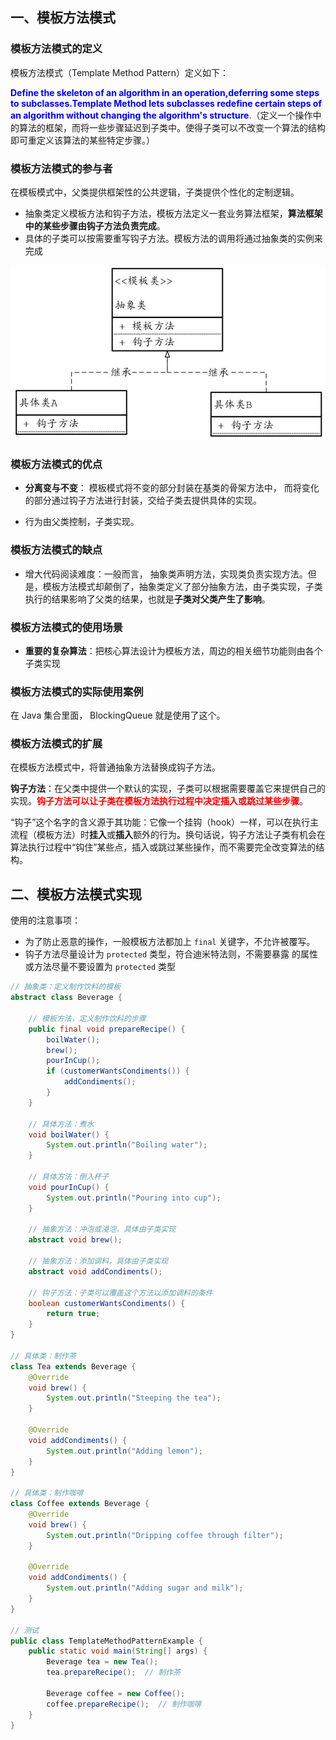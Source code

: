 ## 一、模板方法模式

### 模板方法模式的定义

模板方法模式（Template Method Pattern）定义如下：

<font color="blue">**Define the skeleton of an algorithm in an operation,deferring some steps to subclasses.Template Method lets subclasses redefine certain steps of an algorithm without changing the algorithm's structure**</font>.（定义一个操作中的算法的框架，而将一些步骤延迟到子类中。使得子类可以不改变一个算法的结构即可重定义该算法的某些特定步骤。）



### 模板方法模式的参与者

在模板模式中，父类提供框架性的公共逻辑，子类提供个性化的定制逻辑。

- 抽象类定义模板方法和钩子方法，模板方法定义一套业务算法框架，**算法框架中的某些步骤由钩子方法负责完成**。
- 具体的子类可以按需要重写钩子方法。模板方法的调用将通过抽象类的实例来完成

![image-20240829200935424](images/image-20240829200935424.png)



### 模板方法模式的优点

- **分离变与不变**： 模板模式将不变的部分封装在基类的骨架方法中， 而将变化的部分通过钩子方法进行封装，交给子类去提供具体的实现。

- 行为由父类控制，子类实现。

  



### 模板方法模式的缺点

- 增大代码阅读难度：一般而言， 抽象类声明方法，实现类负责实现方法。但是，模板方法模式却颠倒了，抽象类定义了部分抽象方法，由子类实现，子类执行的结果影响了父类的结果，也就是**子类对父类产生了影响**。



### 模板方法模式的使用场景

- **重要的复杂算法**：把核心算法设计为模板方法，周边的相关细节功能则由各个子类实现





### 模板方法模式的实际使用案例

在 Java 集合里面， BlockingQueue 就是使用了这个。



### 模板方法模式的扩展

在模板方法模式中，将普通抽象方法替换成钩子方法。

**钩子方法**：在父类中提供一个默认的实现，子类可以根据需要覆盖它来提供自己的实现。<font color="red">**钩子方法可以让子类在模板方法执行过程中决定插入或跳过某些步骤**</font>。

“钩子”这个名字的含义源于其功能：它像一个挂钩（hook）一样，可以在执行主流程（模板方法）时**挂入**或**插入**额外的行为。换句话说，钩子方法让子类有机会在算法执行过程中“钩住”某些点，插入或跳过某些操作，而不需要完全改变算法的结构。



## 二、模板方法模式实现

使用的注意事项：

- 为了防止恶意的操作，一般模板方法都加上 `final` 关键字，不允许被覆写。
- 钩子方法尽量设计为 `protected` 类型，符合迪米特法则，不需要暴露 的属性或方法尽量不要设置为 `protected` 类型



```java
// 抽象类：定义制作饮料的模板
abstract class Beverage {
    
    // 模板方法，定义制作饮料的步骤
    public final void prepareRecipe() {
        boilWater();
        brew();
        pourInCup();
        if (customerWantsCondiments()) {
            addCondiments();
        }
    }
    
    // 具体方法：煮水
    void boilWater() {
        System.out.println("Boiling water");
    }
    
    // 具体方法：倒入杯子
    void pourInCup() {
        System.out.println("Pouring into cup");
    }
    
    // 抽象方法：冲泡或浸泡，具体由子类实现
    abstract void brew();
    
    // 抽象方法：添加调料，具体由子类实现
    abstract void addCondiments();
    
    // 钩子方法：子类可以覆盖这个方法以添加调料的条件
    boolean customerWantsCondiments() {
        return true;
    }
}

// 具体类：制作茶
class Tea extends Beverage {
    @Override
    void brew() {
        System.out.println("Steeping the tea");
    }
    
    @Override
    void addCondiments() {
        System.out.println("Adding lemon");
    }
}

// 具体类：制作咖啡
class Coffee extends Beverage {
    @Override
    void brew() {
        System.out.println("Dripping coffee through filter");
    }
    
    @Override
    void addCondiments() {
        System.out.println("Adding sugar and milk");
    }
}

// 测试
public class TemplateMethodPatternExample {
    public static void main(String[] args) {
        Beverage tea = new Tea();
        tea.prepareRecipe();  // 制作茶
        
        Beverage coffee = new Coffee();
        coffee.prepareRecipe();  // 制作咖啡
    }
}

```








